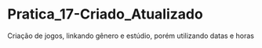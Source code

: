 # Pratica_17-Criado_Atualizado
Criação de jogos, linkando gênero e estúdio, porém utilizando datas e horas
